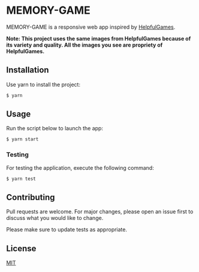 # MEMORY-GAME

MEMORY-GAME is a responsive web app inspired by [HelpfulGames](https://www.helpfulgames.com/subjects/brain-training/memory.html). 

**Note: This project uses the same images from HelpfulGames because of its variety and quality. All the images you see are propriety of HelpfulGames.**

## Installation

Use yarn to install the project: 

```bash
$ yarn
```

## Usage

Run the script below to launch the app:

```bash
$ yarn start
```

### Testing

For testing the application, execute the following command:

```bash
$ yarn test
```

## Contributing
Pull requests are welcome. For major changes, please open an issue first to discuss what you would like to change.

Please make sure to update tests as appropriate.

## License
[MIT](https://choosealicense.com/licenses/mit/)